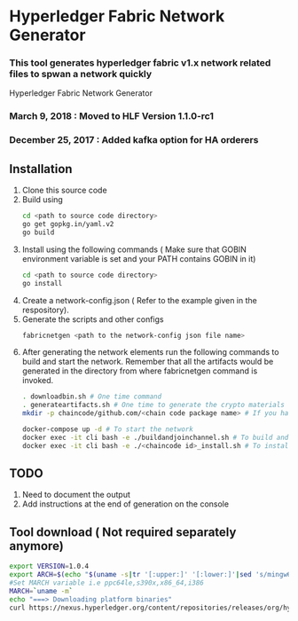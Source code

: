# Hyperledger Fabric Network Generator
### This tool generates hyperledger fabric v1.x network related files to spwan a network quickly
Hyperledger Fabric Network Generator
### March 9, 2018 : Moved to HLF Version 1.1.0-rc1
### December 25, 2017 : Added kafka option for HA orderers

## Installation 
1. Clone this source code
2. Build using 
    ```sh
    cd <path to source code directory>
    go get gopkg.in/yaml.v2
    go build
    ```
3. Install using  the following commands ( Make sure that GOBIN environment variable is set and your PATH contains GOBIN in it)
    ```sh
    cd <path to source code directory>
    go install
    ```
4. Create a network-config.json ( Refer to the example given in the respository).
5. Generate the scripts and other configs
    ```sh
    fabricnetgen <path to the network-config json file name>
    ```
6. After generating the network elements run the following commands to build and start the network. Remember that all the artifacts would be generated in the directory from where fabricnetgen command is invoked.
    ```sh
    . downloadbin.sh # One time command
    . generateartifacts.sh # One time to generate the crypto materials
    mkdir -p chaincode/github.com/<chain code package name> # If you have more that one chain code , then you need to repeat this step for each chain code pakage.
    
    docker-compose up -d # To start the network
    docker exec -it cli bash -e ./buildandjoinchannel.sh # To build and join channel
    docker exec -it cli bash -e ./<chaincode id>_install.sh # To install the chain code
    
    ```

## TODO
1. Need to document the output
2. Add instructions at the end of generation on the console

## Tool download ( Not required separately anymore)

```sh
export VERSION=1.0.4
export ARCH=$(echo "$(uname -s|tr '[:upper:]' '[:lower:]'|sed 's/mingw64_nt.*/windows/')-$(uname -m | sed 's/x86_64/amd64/g')" | awk '{print tolower($0)}')
#Set MARCH variable i.e ppc64le,s390x,x86_64,i386
MARCH=`uname -m`
echo "===> Downloading platform binaries"
curl https://nexus.hyperledger.org/content/repositories/releases/org/hyperledger/fabric/hyperledger-fabric/${ARCH}-${VERSION}/hyperledger-fabric-${ARCH}-${VERSION}.tar.gz | tar xz



```
